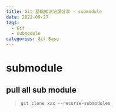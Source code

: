 ```yaml
---
title: Git 基础知识记录分享 - submodule
date: 2022-09-27
tags:
  - Git
  - submodule
categories: Git Base
---
```



# submodule

## pull all sub module

> `git clone xxx --recurse-submodules`
